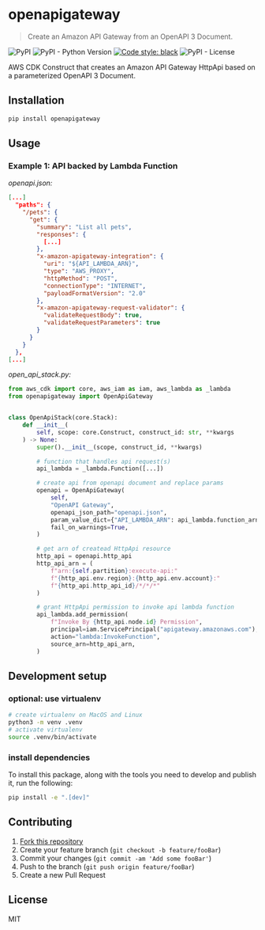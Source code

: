 # openapigateway
> Create an Amazon API Gateway from an OpenAPI 3 Document.

![PyPI](https://img.shields.io/pypi/v/openapigateway)
![PyPI - Python Version](https://img.shields.io/pypi/pyversions/openapigateway)
[![Code style: black](https://img.shields.io/badge/code%20style-black-000000.svg)](https://github.com/psf/black)
![PyPI - License](https://img.shields.io/pypi/l/openapigateway)

AWS CDK Construct that creates an Amazon API Gateway HttpApi based on a
parameterized OpenAPI 3 Document.

## Installation

```sh
pip install openapigateway
```

## Usage

### Example 1: API backed by Lambda Function

*openapi.json:*
```json
[...]
  "paths": {
    "/pets": {
      "get": {
        "summary": "List all pets",
        "responses": {
          [...]
        },
        "x-amazon-apigateway-integration": {
          "uri": "${API_LAMBDA_ARN}",
          "type": "AWS_PROXY",
          "httpMethod": "POST",
          "connectionType": "INTERNET",
          "payloadFormatVersion": "2.0"
        },
        "x-amazon-apigateway-request-validator": {
          "validateRequestBody": true,
          "validateRequestParameters": true
        }
      }
    }
  },
[...]
```

*open_api_stack.py:*
```python
from aws_cdk import core, aws_iam as iam, aws_lambda as _lambda
from openapigateway import OpenApiGateway


class OpenApiStack(core.Stack):
    def __init__(
        self, scope: core.Construct, construct_id: str, **kwargs
    ) -> None:
        super().__init__(scope, construct_id, **kwargs)

        # function that handles api request(s)
        api_lambda = _lambda.Function([...])

        # create api from openapi document and replace params
        openapi = OpenApiGateway(
            self,
            "OpenAPI Gateway",
            openapi_json_path="openapi.json",
            param_value_dict={"API_LAMBDA_ARN": api_lambda.function_arn},
            fail_on_warnings=True,
        )

        # get arn of createad HttpApi resource
        http_api = openapi.http_api
        http_api_arn = (
            f"arn:{self.partition}:execute-api:"
            f"{http_api.env.region}:{http_api.env.account}:"
            f"{http_api.http_api_id}/*/*/*"
        )

        # grant HttpApi permission to invoke api lambda function
        api_lambda.add_permission(
            f"Invoke By {http_api.node.id} Permission",
            principal=iam.ServicePrincipal("apigateway.amazonaws.com"),
            action="lambda:InvokeFunction",
            source_arn=http_api_arn,
        )
```

## Development setup

### optional: use virtualenv

```sh
# create virtualenv on MacOS and Linux
python3 -m venv .venv
# activate virtualenv
source .venv/bin/activate
```

### install dependencies

To install this package, along with the tools you need to develop and publish
it, run the following:

```sh
pip install -e ".[dev]"
```

## Contributing

1. [Fork this repository](https://github.com/suud/cdk-openapigateway/fork)
2. Create your feature branch (`git checkout -b feature/fooBar`)
3. Commit your changes (`git commit -am 'Add some fooBar'`)
4. Push to the branch (`git push origin feature/fooBar`)
5. Create a new Pull Request

## License

MIT

